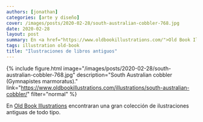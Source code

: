 ```yaml
---
authors: [jonathan]
categories: [arte y diseño]
cover: /images/posts/2020-02-28/south-australian-cobbler-768.jpg
date: 2020-02-28
layout: post
summary: En <a href="https://www.oldbookillustrations.com/">Old Book Illustrations</a> encontraran una gran colección de ilustraciones antiguas de todo tipo.
tags: illustration old-book
title: "Ilustraciones de libros antiguos"
---
```


{% include figure.html image="/images/posts/2020-02-28/south-australian-cobbler-768.jpg" description="South Australian cobbler (Gymnapistes marmoratus)." link="https://www.oldbookillustrations.com/illustrations/south-australian-cobbler/" filter="normal" %}

En [Old Book Illustrations](https://www.oldbookillustrations.com/) encontraran una gran colección de ilustraciones antiguas de todo tipo.
